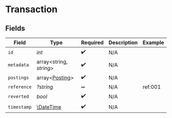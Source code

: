 # Transaction


## Fields

| Field                                                         | Type                                                          | Required                                                      | Description                                                   | Example                                                       |
| ------------------------------------------------------------- | ------------------------------------------------------------- | ------------------------------------------------------------- | ------------------------------------------------------------- | ------------------------------------------------------------- |
| `id`                                                          | *int*                                                         | :heavy_check_mark:                                            | N/A                                                           |                                                               |
| `metadata`                                                    | array<string, *string*>                                       | :heavy_check_mark:                                            | N/A                                                           |                                                               |
| `postings`                                                    | array<[Posting](../../models/shared/Posting.md)>              | :heavy_check_mark:                                            | N/A                                                           |                                                               |
| `reference`                                                   | *?string*                                                     | :heavy_minus_sign:                                            | N/A                                                           | ref:001                                                       |
| `reverted`                                                    | *bool*                                                        | :heavy_check_mark:                                            | N/A                                                           |                                                               |
| `timestamp`                                                   | [\DateTime](https://www.php.net/manual/en/class.datetime.php) | :heavy_check_mark:                                            | N/A                                                           |                                                               |